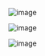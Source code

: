 ![image](https://github.com/web-god/animated-login-and-registration-2/assets/132649294/ca0dbf83-80ce-4c16-9652-2ce1b97dbe1c)

![image](https://github.com/web-god/animated-login-and-registration-2/assets/132649294/61b50240-9f32-481e-9cbe-8ef3b8af8c00)

![image](https://github.com/web-god/animated-login-and-registration-2/assets/132649294/87b81e2c-5ae3-440e-b875-838b146430d2)
